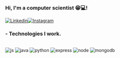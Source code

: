 ### Hi, I'm a computer scientist  😁💻!


[![Linkedin](https://img.shields.io/badge/LinkedIn-0077B5?style=for-the-badge&logo=linkedin&logoColor=white)](https://www.linkedin.com/in/leonardo-cavalcanti-7a895819b/)[![Instagram](https://img.shields.io/badge/Instagram-E4405F?style=for-the-badge&logo=instagram&logoColor=white)](https://www.instagram.com/leo.cavalcantfilho/)
### - Technologies I work.
<div style = "display: iline_block"><br/>
    <img algin = "center" alt = "js" src ="https://img.shields.io/badge/JavaScript-F7DF1E?style=for-the-badge&logo=javascript&logoColor=black"/>
    <img algin = "center" alt = "java" src ="https://img.shields.io/badge/Java-ED8B00?style=for-the-badge&logo=java&logoColor=white"/>
    <img algin = "center" alt = "python" src ="https://img.shields.io/badge/Python-14354C?style=for-the-badge&logo=python&logoColor=white"/>
    <img algin = "center" alt = "express" src ="https://img.shields.io/badge/Express.js-404D59?style=for-the-badge"/>
    <img algin = "center" alt = "node" src ="https://img.shields.io/badge/Node.js-43853D?style=for-the-badge&logo=node.js&logoColor=white"/>
    <img algin = "center" alt = "mongodb" src ="https://img.shields.io/badge/MongoDB-4EA94B?style=for-the-badge&logo=mongodb&logoColor=white"/>
</div>
    
